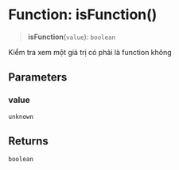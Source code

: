 # Function: isFunction()

> **isFunction**(`value`): `boolean`

Kiểm tra xem một giá trị có phải là function không

## Parameters

### value

`unknown`

## Returns

`boolean`
